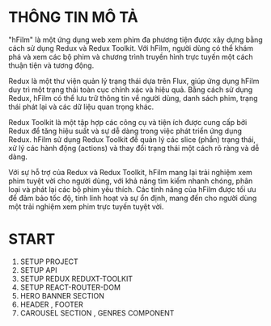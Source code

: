 # THÔNG TIN MÔ TẢ

"hFilm" là một ứng dụng web xem phim đa phương tiện được xây dựng bằng cách sử dụng Redux và Redux Toolkit. Với hFilm, người dùng có thể khám phá và xem các bộ phim và chương trình truyền hình trực tuyến một cách thuận tiện và tương động.

Redux là một thư viện quản lý trạng thái dựa trên Flux, giúp ứng dụng hFilm duy trì một trạng thái toàn cục chính xác và hiệu quả. Bằng cách sử dụng Redux, hFilm có thể lưu trữ thông tin về người dùng, danh sách phim, trạng thái phát lại và các dữ liệu quan trọng khác.

Redux Toolkit là một tập hợp các công cụ và tiện ích được cung cấp bởi Redux để tăng hiệu suất và sự dễ dàng trong việc phát triển ứng dụng Redux. hFilm sử dụng Redux Toolkit để quản lý các slice (phần) trạng thái, xử lý các hành động (actions) và thay đổi trạng thái một cách rõ ràng và dễ dàng.

Với sự hỗ trợ của Redux và Redux Toolkit, hFilm mang lại trải nghiệm xem phim tuyệt vời cho người dùng, với khả năng tìm kiếm nhanh chóng, phân loại và phát lại các bộ phim yêu thích. Các tính năng của hFilm được tối ưu để đảm bảo tốc độ, tính linh hoạt và sự ổn định, mang đến cho người dùng một trải nghiệm xem phim trực tuyến tuyệt vời.

# START

1. SETUP PROJECT
2. SETUP API
3. SETUP REDUX REDUXT-TOOLKIT
4. SETUP REACT-ROUTER-DOM
5. HERO BANNER SECTION
6. HEADER , FOOTER
7. CAROUSEL SECTION , GENRES COMPONENT

